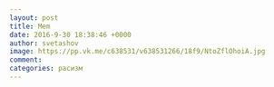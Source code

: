 ```yaml
--- 
layout: post 
title: Mem 
date: 2016-9-30 18:38:46 +0000 
author: svetashov 
image: https://pp.vk.me/c638531/v638531266/18f9/NtoZflOhoiA.jpg
comment: 
categories: расизм
---
```

